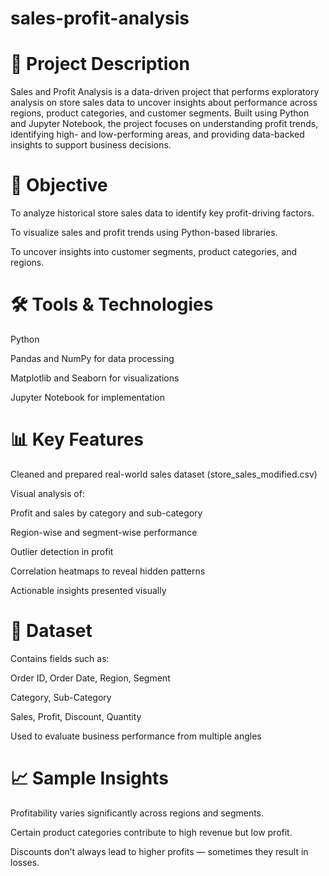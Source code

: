 # sales-profit-analysis
# 🧾 Project Description
Sales and Profit Analysis is a data-driven project that performs exploratory analysis on store sales data to uncover insights about performance across regions, product categories, and customer segments. Built using Python and Jupyter Notebook, the project focuses on understanding profit trends, identifying high- and low-performing areas, and providing data-backed insights to support business decisions.

# 🎯 Objective
To analyze historical store sales data to identify key profit-driving factors.

To visualize sales and profit trends using Python-based libraries.

To uncover insights into customer segments, product categories, and regions.

# 🛠️ Tools & Technologies
Python

Pandas and NumPy for data processing

Matplotlib and Seaborn for visualizations

Jupyter Notebook for implementation

# 📊 Key Features
Cleaned and prepared real-world sales dataset (store_sales_modified.csv)

Visual analysis of:

Profit and sales by category and sub-category

Region-wise and segment-wise performance

Outlier detection in profit

Correlation heatmaps to reveal hidden patterns

Actionable insights presented visually

# 📁 Dataset
Contains fields such as:

Order ID, Order Date, Region, Segment

Category, Sub-Category

Sales, Profit, Discount, Quantity

Used to evaluate business performance from multiple angles

# 📈 Sample Insights
Profitability varies significantly across regions and segments.

Certain product categories contribute to high revenue but low profit.

Discounts don’t always lead to higher profits — sometimes they result in losses.

